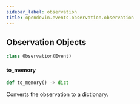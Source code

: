 ```yaml
---
sidebar_label: observation
title: opendevin.events.observation.observation
---
```


## Observation Objects

```python
class Observation(Event)
```

#### to\_memory

```python
def to_memory() -> dict
```

Converts the observation to a dictionary.

